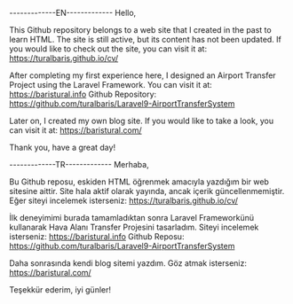 -------------EN-------------
Hello,

This Github repository belongs to a web site that I created in the past to learn HTML. The site is still active, but its content has not been updated. If you would like to check out the site, you can visit it at: https://turalbaris.github.io/cv/

After completing my first experience here, I designed an Airport Transfer Project using the Laravel Framework.
You can visit it at: https://baristural.info
Github Repository: https://github.com/turalbaris/Laravel9-AirportTransferSystem

Later on, I created my own blog site. If you would like to take a look, you can visit it at: https://baristural.com/

Thank you, have a great day!


-------------TR-------------
Merhaba,

Bu Github reposu, eskiden HTML öğrenmek amacıyla yazdığım bir web sitesine aittir. Site hala aktif olarak yayında, ancak içerik güncellenmemiştir. Eğer siteyi incelemek isterseniz: https://turalbaris.github.io/cv/

İlk deneyimimi burada tamamladıktan sonra Laravel Frameworkünü kullanarak Hava Alanı Transfer Projesini tasarladım. 
Siteyi incelemek isterseniz: https://baristural.info
Github Reposu: https://github.com/turalbaris/Laravel9-AirportTransferSystem

Daha sonrasında kendi blog sitemi yazdım. Göz atmak isterseniz: https://baristural.com/

Teşekkür ederim, iyi günler!

